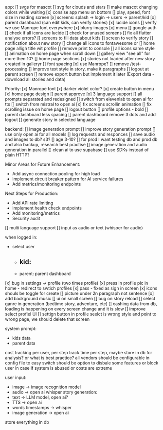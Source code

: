 
app:
[] svgs for mascot
[] svg for clouds and stars
[] make mascot changing colors while waiting
[x] consise app menu on bottom
[] play, speed, font size in reading screen
[x] screens: splash -> login -> users -> parent/kid 
[x] parent dashboard (can edit kids, can verify stories)
[x] lucide icons
[] verify we use Manrope font everywhere
[x] blurry images 
[x] menu
[] google auth
[] check if all icons are lucide 
[] check for unused screens
[] fix all flutter analyse errors?
[] screens to fill data about kids 
[] screen to verify story
[] notificstion about new story
[] change all icons to fontawesome or 
[] home page alligh title wit profile
[] remove print to console
[] all icons same style
[] animation on home page when scroll down
[] gallery view "see all" for more then 10?
[] home page sections
[x] stories not loaded after new story created in galleryr
[] font spacing
[x] use Manrope?
[] remove /test-processing
[] improve text style in story, make it paragraphs
[] logout at parent screen
[] remove export button but implement it later (Export data - download all stories and data)

Priority:
[x] Manrope font
[x] darker violet color?
[x] create button in menu
[x] home page design
[] parent approve
[x] 3 language support
[] all prompts separated and redesigned
[] switch from elevenlab to open ai for tts
[] switch from mistral to open ai
[x] fix screens scrollin animation
[] fix scrolling issue on home page
[] logout button
[] profile options - bold
[] parent dashboard less spacing
[] parent dashboard remove 3 dots and add logout
[] generate story in selected language


backend:
[] image generation prompt
[] improve story generation prompt
[] use only open ai for all models
[] log requests and responces
[] save audio and images to db? s3?
[] age 3-10?
[] for prod I want testing db and prod db and also backup, research best practise
[] image generation and audio generation in parallel
[] clean ai to use supabase
[] use SDKs instead of plain HTTP?


  Minor Areas for Future Enhancement:
  - Add async connection pooling for high load
  - Implement circuit breaker pattern for AI service failures
  - Add metrics/monitoring endpoints

Next Steps for Production:
  - Add API rate limiting
  - Implement health check endpoints
  - Add monitoring/metrics
  - Security audit


[] multi language support
[] input as audio or text (whisper for audio)


when logged in:
- select user
    - kid:
        - 
    - parent:
        parent dashboard


[x] bug in settings -> profile (two times profile)
[x] press in profile pic in home - redirect to swtich profiles
[x] pass - fixed as sign in screen
[x] icons shouls be toggle for create
[] picture under 2n paragraph not sentence
[x] add background music
[] ui on small screen
[] bug on story reload
[] select ganre in generation (bedtime story, adventure, etc)
[] cashing data from db, loading is happening on every screen change and it is slow
[] improve select profiel UI
[] settign button in profile seelct is wrong style and point to wrong page, we should delete that screen


<!-- models update -->

system prompt:
- kids data
- parent data

cost tracking per user, per step
track time per step, maybe store in db for analysis? or what is best practice?
all vendors should be configurable in config file to easy switch
should be option to disbale some features or block user in case if system is abused or costs are extreme

user input:
- image -> image recognition model
- audio -> open ai whisper
story generation:
- text -> LLM model, open ai?
- TTS -> open ai
- words timestamps -> whisper 
- image generation -> open ai

store everything in db 
